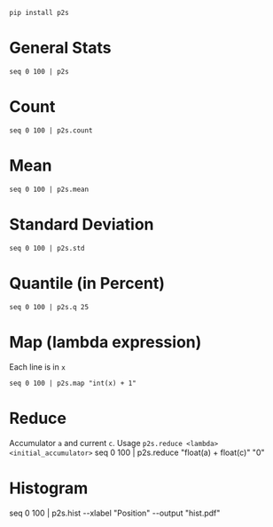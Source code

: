 
```
pip install p2s
```

# General Stats
```
seq 0 100 | p2s
```

# Count
```
seq 0 100 | p2s.count
```

# Mean
```
seq 0 100 | p2s.mean
```

# Standard Deviation
```
seq 0 100 | p2s.std
```

# Quantile (in Percent)
```
seq 0 100 | p2s.q 25
```

# Map (lambda expression)
Each line is in `x`
```
seq 0 100 | p2s.map "int(x) + 1"
```

# Reduce
Accumulator `a` and current `c`. Usage `p2s.reduce <lambda> <initial_accumulator>`
seq 0 100 | p2s.reduce "float(a) + float(c)" "0"

# Histogram
seq 0 100 | p2s.hist --xlabel "Position" --output "hist.pdf"